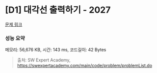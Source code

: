 # [D1] 대각선 출력하기 - 2027 

[문제 링크](https://swexpertacademy.com/main/code/problem/problemDetail.do?contestProbId=AV5QFuZ6As0DFAUq) 

### 성능 요약

메모리: 56,676 KB, 시간: 143 ms, 코드길이: 42 Bytes



> 출처: SW Expert Academy, https://swexpertacademy.com/main/code/problem/problemList.do